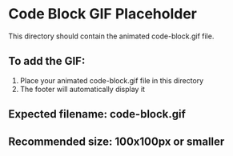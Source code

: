 # Code Block GIF Placeholder

This directory should contain the animated code-block.gif file.

## To add the GIF:
1. Place your animated code-block.gif file in this directory
2. The footer will automatically display it

## Expected filename: code-block.gif
## Recommended size: 100x100px or smaller
